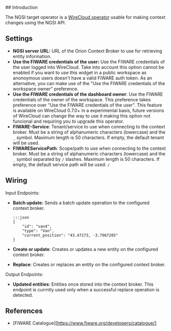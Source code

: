 ## Introduction

The NGSI target operator is a [WireCloud operator](http://wirecloud.readthedocs.org/en/latest/) usable for making
context changes using the NGSI API.


## Settings

- **NGSI server URL:** URL of the Orion Context Broker to use for retrieving
  entity information.
- **Use the FIWARE credentials of the user:** Use the FIWARE credentials of the
  user logged into WireCloud. Take into account this option cannot be enabled if
  you want to use this widget in a public workspace as anonoymous users doesn't
  have a valid FIWARE auth token. As an alternative, you can make use of the
  "Use the FIWARE credentials of the workspace owner" preference.
- **Use the FIWARE credentials of the dashboard owner**: Use the FIWARE
  credentials of the owner of the workspace. This preference takes preference
  over "Use the FIWARE credentials of the user". This feature is available on
  WireCloud 0.7.0+ in a experimental basis, future versions of WireCloud can
  change the way to use it making this option not funcional and requiring you to
  upgrade this operator.
- **FIWARE-Service**: Tenant/service to use when connecting to the context
  broker. Must be a string of alphanumeric characters (lowercase) and the `_`
  symbol. Maximum length is 50 characters. If empty, the default tenant will be
  used.
- **FIWAREServicePath**: Scope/path to use when connecting to the context broker.
  Must be a string of alphanumeric characters (lowercase) and the `_` symbol
  separated by `/` slashes. Maximum length is 50 characters. If empty, the
  default service path will be used: `/`


## Wiring

Input Endpoints:

-   **Batch update:** Sends a batch update operation to the configured context
    broker.

        :::json
        {
            "id": "van4",
            "type": "Van",
            "current_position": "43.47173, -3.7967205"
        }

-   **Create or update**: Creates or updates a new entity on the configured
    context broker.
-   **Replace**: Creates or replaces an entity on the configured context broker.

Output Endpoints:

-   **Updated entities**: Entities once stored into the context broker. This
    endpoint is currntly used only when a successful replace operation is
    detected.


## References

* [FIWARE Catalogue][https://www.fiware.org/developers/catalogue/]
